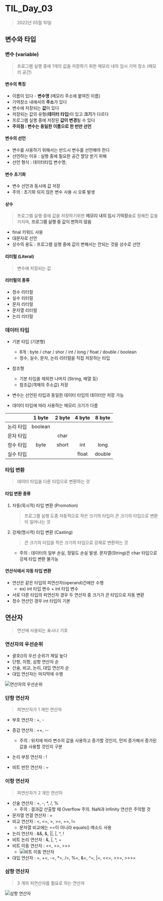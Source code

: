 # TIL_Day_03

> 2022년 05월 10일

## 변수와 타입

### 변수 (variable)

> 프로그램 실행 중에 1개의 값을 저장하기 위한 메모리 내의 임시 기억 장소 (메모리 공간)

#### 변수의 특징

- 이름이 있다 - **변수명** (메모리 주소에 붙여진 이름)
- 기억장소 내에서의 **주소**가 있다
- 변수에 저장되는 **값**이 있다
- 저장되는 값의 유형(**데이터 타입**)이 있고 **크기**가 다르다
- 프로그램 실행 중에 저장된 **값이 변경**될 수 있다
- **주의점 : 변수는 동일한 이름으로 한 번만 선언**

#### 변수의 선언

- 변수를 사용하기 위해서는 반드시 변수를 선언해야 한다
- 선언하는 이유 : 실행 중에 필요한 공간 할당 받기 위해
- 선언 형식 : 데이터타입 변수명;

#### 변수 초기화

- 변수 선언과 동시에 값 저장
- 주의 : 초기화 되지 않은 변수 사용 시 오류 발생

#### 상수

> 프로그램 실행 중에 값을 저장하기위한 **메모리 내의 임시 기억장소**로 정해진 값을 가지며, **프로그램 실행 중 값이 변하지 않음**

- final 키워드 사용
- 대문자로 선언
- 상수의 용도 : 프로그램 실행 중에 값이 변해서는 안되는 것을 상수로 선언

#### 리터럴 (Literal)

> 변수에 저장되는 값

#### 리터럴의 종류

- 정수 리터럴
- 실수 리터럴
- 문자 리터럴
- 문자열 리터럴
- 논리 리터럴

### 데이터 타입

- 기본 타입 (기본형)
  - 8개 : byte / char / shor / int / long / float / double / boolean
  - 정수, 실수, 문자, 논리 리터럴을 직접 저장하는 타입
- 참조형
  - 기본 타입을 제외한 나머지 (String, 배열 등)
  - 참조값(객체의 주소값) 저장

- 변수는 선언된 타입과 동일한 데이터 타입의 데이터만 저장 가능

- 데이터 타입에 따라 사용하는 메모리 크기가 다름

|           | 1 byte  | 2 byte | 4 byte | 8 byte |
| :-------: | :-----: | :----: | :----: | :----: |
| 논리 타입 | boolean |        |        |        |
| 문자 타입 |         |  char  |        |        |
| 정수 타입 |  byte   | short  |  int   |  long  |
| 실수 타입 |         |        | float  | double |

### 타입 변환

> 데이터 타입을 다른 타입으로 변환하는 것

#### 타입 변환 종류

1. 자동(묵시적) 타입 변환 (Promotion)

   > 프로그램 실행 도중 자동적으로 작은 크기의 타입이 큰 크기의 타입으로 변환이 일어나는 것

2. 강제(명시적) 타입 변환 (Casting)

   > 큰 크기의 타입을 작은 크기의 타입으로 강제로 변환하는 것

   - 주의 : 데이터의 일부 손실, 정밀도 손실 발생. 문자열(String)은 char 타입으로 강제 타입 변환 불가능

#### 연산식에서 자동 타입 변환

- 연산은 같은 타입의 피연산자(operand)간에만 수행
  - ex) int 타입 변수 + int 타입 변수
- 서로 다른 타입의 피연산자 경우 두 연산자 중 크기가 큰 타입으로 자동 변환
- 정수 연산인 경우 int 타입이 기본

## 연산자

> 연산에 사용되는 표시나 기호

### 연산자의 우선순위

- 괄호()의 우선 순위가 제일 높다
- 단항, 이항, 삼항 연산자 순
- 산술, 비교, 논리, 대입 연산자 순
- 대입 연산자는 마지막에 수행

![연산자의 우선순위](C:\Users\haan0\AppData\Roaming\Typora\typora-user-images\image-20220524212815020.png)

### 단항 연산자

> 피연산자가 1 개인 연산자

- 부호 연산자 : +, -

- 증감 연산자 : ++, --
  - 주의 : 위치에 따라 변수의 값을 사용하고 증가할 것인지, 먼저 증가해서 증가된 값을 사용할 것인지 구분
- 논리 부정 연산자 : !
- 비트 반전 연산자 : ~

### 이항 연산자

> 피연산자가 2 개인 연산자

- 산술 연산자 : +, -, *, /, %
  - 주의 : 결과값 산출할 때 Overflow 주의. NaN과 Infinity 연산은 주의할 것
- 문자열 연결 연산자 : +
- 비교 연산자 : <, <=, >, >=, ==, !=
  - 문자열 비교에는 ==이 아니라 equals() 메소드 사용
- 논리 연산자 : &&, &, ||, |, ^, !
- 비트 논리 연산자 : &, |, ^, ~
- 비트 이동 연산자 : <<, >>, >>>
  - ![비트 이동 연산자](C:\Users\haan0\AppData\Roaming\Typora\typora-user-images\image-20220524213723258.png)
- 대입 연산자 : =, +=, -=, *=, /=, %=, &=, ^=, |=, <<=, >>=, >>>=

### 삼항 연산자

> 3 개의 피연산자를 필요로 하는 연산자

![삼항 연산자](C:\Users\haan0\AppData\Roaming\Typora\typora-user-images\image-20220524213813550.png)